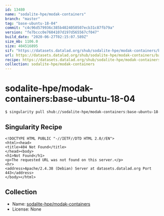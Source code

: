 ```yaml
---
id: 13480
name: "sodalite-hpe/modak-containers"
branch: "master"
tag: "base-ubuntu-18-04"
commit: "c4c96d579936c385b4024050507ecb31c87fb79a"
version: "fe7bccc0e7604107d197d565567cf047"
build_date: "2020-06-27T02:15:07.589Z"
size_mb: 1106.0
size: 404516895
sif: "https://datasets.datalad.org/shub/sodalite-hpe/modak-containers/base-ubuntu-18-04/2020-06-27-c4c96d57-fe7bccc0/fe7bccc0e7604107d197d565567cf047.sif"
url: https://datasets.datalad.org/shub/sodalite-hpe/modak-containers/base-ubuntu-18-04/2020-06-27-c4c96d57-fe7bccc0/
recipe: https://datasets.datalad.org/shub/sodalite-hpe/modak-containers/base-ubuntu-18-04/2020-06-27-c4c96d57-fe7bccc0/Singularity
collection: sodalite-hpe/modak-containers
---
```


# sodalite-hpe/modak-containers:base-ubuntu-18-04

```bash
$ singularity pull shub://sodalite-hpe/modak-containers:base-ubuntu-18-04
```

## Singularity Recipe

```singularity
<!DOCTYPE HTML PUBLIC "-//IETF//DTD HTML 2.0//EN">
<html><head>
<title>404 Not Found</title>
</head><body>
<h1>Not Found</h1>
<p>The requested URL was not found on this server.</p>
<hr>
<address>Apache/2.4.38 (Debian) Server at datasets.datalad.org Port 443</address>
</body></html>
```

## Collection

 - Name: [sodalite-hpe/modak-containers](https://github.com/sodalite-hpe/modak-containers)
 - License: None

